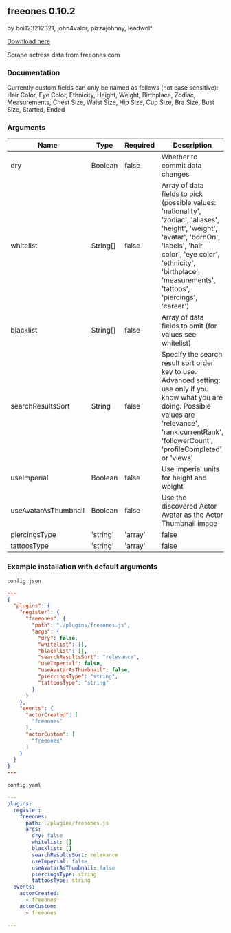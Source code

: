 ## freeones 0.10.2

by boi123212321, john4valor, pizzajohnny, leadwolf

[Download here](https://raw.githubusercontent.com/porn-vault/plugins/master/dist/freeones.js)

Scrape actress data from freeones.com

### Documentation

Currently custom fields can only be named as follows (not case sensitive): Hair Color, Eye Color, Ethnicity, Height, Weight, Birthplace, Zodiac, Measurements, Chest Size, Waist Size, Hip Size, Cup Size, Bra Size, Bust Size, Started, Ended


### Arguments

| Name                 | Type               | Required | Description                                                                                                                                                                                                                                  |
| -------------------- | ------------------ | -------- | -------------------------------------------------------------------------------------------------------------------------------------------------------------------------------------------------------------------------------------------- |
| dry                  | Boolean            | false    | Whether to commit data changes                                                                                                                                                                                                               |
| whitelist            | String[]           | false    | Array of data fields to pick (possible values: 'nationality', 'zodiac', 'aliases', 'height', 'weight', 'avatar', 'bornOn', 'labels', 'hair color', 'eye color', 'ethnicity', 'birthplace', 'measurements', 'tattoos', 'piercings', 'career') |
| blacklist            | String[]           | false    | Array of data fields to omit (for values see whitelist)                                                                                                                                                                                      |
| searchResultsSort    | String             | false    | Specify the search result sort order key to use. Advanced setting: use only if you know what you are doing. Possible values are 'relevance', 'rank.currentRank', 'followerCount', 'profileCompleted' or 'views'                              |
| useImperial          | Boolean            | false    | Use imperial units for height and weight                                                                                                                                                                                                     |
| useAvatarAsThumbnail | Boolean            | false    | Use the discovered Actor Avatar as the Actor Thumbnail image                                                                                                                                                                                 |
| piercingsType        | 'string' | 'array' | false    | How to return the piercings. Use 'array' if your custom field is a select or multi select                                                                                                                                                    |
| tattoosType          | 'string' | 'array' | false    | How to return the tattoos. Use 'array' if your custom field is a select or multi select                                                                                                                                                      |

### Example installation with default arguments

`config.json`

```json
---
{
  "plugins": {
    "register": {
      "freeones": {
        "path": "./plugins/freeones.js",
        "args": {
          "dry": false,
          "whitelist": [],
          "blacklist": [],
          "searchResultsSort": "relevance",
          "useImperial": false,
          "useAvatarAsThumbnail": false,
          "piercingsType": "string",
          "tattoosType": "string"
        }
      }
    },
    "events": {
      "actorCreated": [
        "freeones"
      ],
      "actorCustom": [
        "freeones"
      ]
    }
  }
}
---
```

`config.yaml`

```yaml
---
plugins:
  register:
    freeones:
      path: ./plugins/freeones.js
      args:
        dry: false
        whitelist: []
        blacklist: []
        searchResultsSort: relevance
        useImperial: false
        useAvatarAsThumbnail: false
        piercingsType: string
        tattoosType: string
  events:
    actorCreated:
      - freeones
    actorCustom:
      - freeones

---

```
